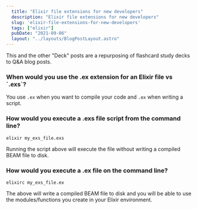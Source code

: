 ```yaml
---
  title: "Elixir file extensions for new developers"
  description: "Elixir file extensions for new developers"
  slug: 'elixir-file-extensions-for-new-developers'
  tags: ["elixir"]
  pubDate: "2021-09-06"
  layout: "../layouts/BlogPostLayout.astro"
---
```


This and the other "Deck" posts are a repurposing of flashcard study decks to Q&A blog posts. 

<h3>When would you use the .ex extension for an Elixir file vs `.exs`?</h3>

You use `.ex` when you want to compile your code and `.ex` when writing a script.


<h3>How would you execute a .exs file script from the command line?</h3>

```
elixir my_exs_file.exs
``` 
Running the script above will execute the file without writing a compiled BEAM file to disk.


<h3>How would you execute a .ex file on the command line?</h3>

```
elixirc my_exs_file.ex
``` 
The above will write a compiled BEAM file to disk and you will be able to use the modules/functions you create in your Elixir environment.

